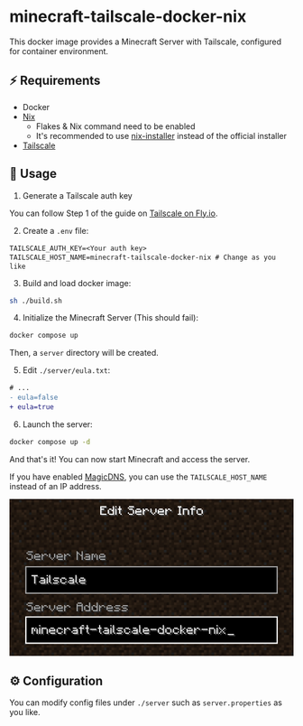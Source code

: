 # minecraft-tailscale-docker-nix

This docker image provides a Minecraft Server with Tailscale, configured for container environment.

## :zap: Requirements

- Docker
- [Nix](https://nixos.org)
  - Flakes & Nix command need to be enabled
  - It's recommended to use [nix-installer](https://github.com/DeterminateSystems/nix-installer) instead of the official installer
- [Tailscale](https://tailscale.com)

## :rocket: Usage

1. Generate a Tailscale auth key

You can follow Step 1 of the guide on [Tailscale on Fly.io](https://tailscale.com/kb/1132/flydotio/).

2. Create a `.env` file:

```env
TAILSCALE_AUTH_KEY=<Your auth key>
TAILSCALE_HOST_NAME=minecraft-tailscale-docker-nix # Change as you like
```

3. Build and load docker image:

```bash
sh ./build.sh
```

4. Initialize the Minecraft Server (This should fail):

```bash
docker compose up
```

Then, a `server` directory will be created.

5. Edit `./server/eula.txt`:

```diff
# ...
- eula=false
+ eula=true
```

6. Launch the server:

```bash
docker compose up -d
```

And that's it! You can now start Minecraft and access the server.

If you have enabled [MagicDNS](https://tailscale.com/kb/1081/magicdns/), you can use the `TAILSCALE_HOST_NAME` instead of an IP address.

![Edit Server Info](./_img/multiplay.png)

## :gear: Configuration

You can modify config files under `./server` such as `server.properties` as you like.
